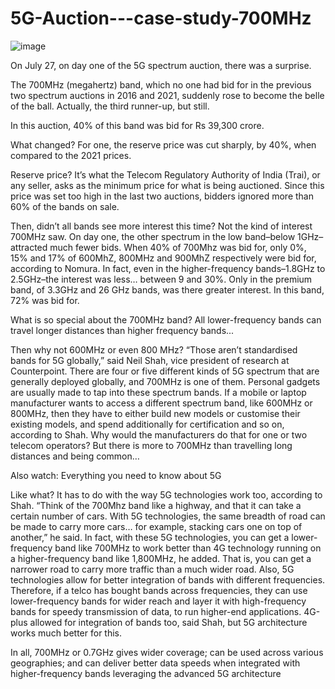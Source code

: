 # 5G-Auction---case-study-700MHz

![image](https://user-images.githubusercontent.com/117138832/204797556-2589e75e-e90c-4d55-b858-b96d5c83b629.png)



On July 27, on day one of the 5G spectrum auction, there was a surprise.

The 700MHz (megahertz) band, which no one had bid for in the previous two spectrum auctions in 2016 and 2021, suddenly rose to become the belle of the ball. Actually, the third runner-up, but still.

In this auction, 40% of this band was bid for Rs 39,300 crore.

What changed? For one, the reserve price was cut sharply, by 40%, when compared to the 2021 prices.

Reserve price? It’s what the Telecom Regulatory Authority of India (Trai), or any seller, asks as the minimum price for what is being auctioned. Since this price was set too high in the last two auctions, bidders ignored more than 60% of the bands on sale. 

Then, didn’t all bands see more interest this time? Not the kind of interest 700MHz saw. On day one, the other spectrum in the low band–below 1GHz–attracted much fewer bids. When 40% of 700Mhz was bid for, only 0%, 15% and 17% of 600MhZ, 800MHz and 900MhZ respectively were bid for, according to Nomura. In fact, even in the higher-frequency bands–1.8GHz to 2.5GHz–the interest was less… between 9 and 30%. Only in the premium band, of 3.3GHz and 26 GHz bands, was there greater interest. In this band, 72% was bid for. 

What is so special about the 700MHz band? All lower-frequency bands can travel longer distances than higher frequency bands...

Then why not 600MHz or even 800 MHz? “Those aren’t standardised bands for 5G globally,” said Neil Shah, vice president of research at Counterpoint. There are four or five different kinds of 5G spectrum that are generally deployed globally, and 700MHz is one of them. Personal gadgets are usually made to tap into these spectrum bands. If a mobile or laptop manufacturer wants to access a different spectrum band, like 600MHz or 800MHz, then they have to either build new models or customise their existing models, and spend additionally for certification and so on, according to Shah. Why would the manufacturers do that for one or two telecom operators? But there is more to 700MHz than travelling long distances and being common…

Also watch: Everything you need to know about 5G

Like what? It has to do with the way 5G technologies work too, according to Shah. “Think of the 700Mhz band like a highway, and that it can take a certain number of cars. With 5G technologies, the same breadth of road can be made to carry more cars… for example, stacking cars one on top of another,” he said. In fact, with these 5G technologies, you can get a lower-frequency band like 700MHz to work better than 4G technology running on a higher-frequency band like 1,800MHz, he added. That is, you can get a narrower road to carry more traffic than a much wider road. Also, 5G technologies allow for better integration of bands with different frequencies. Therefore, if a telco has bought bands across frequencies, they can use lower-frequency bands for wider reach and layer it with high-frequency bands for speedy transmission of data, to run higher-end applications. 4G-plus allowed for integration of bands too, said Shah, but 5G architecture works much better for this.

In all, 700MHz or 0.7GHz gives wider coverage; can be used across various geographies; and can deliver better data speeds when integrated with higher-frequency bands leveraging the advanced 5G architecture
